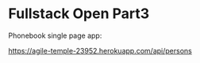 # Fullstack Open Part3

Phonebook single page app:

https://agile-temple-23952.herokuapp.com/api/persons

